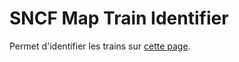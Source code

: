 # SNCF Map Train Identifier

Permet d'identifier les trains sur [cette page](https://sncf-maps.hafas.de/maps-ng/?language=fr_FR#!P|TQ!histId|1!histKey|H725702).